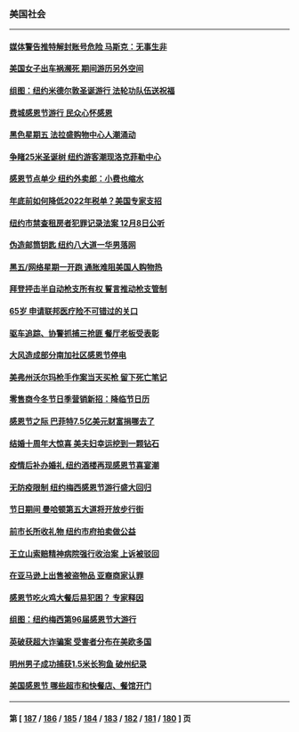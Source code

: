 ### 美国社会
---
#### [媒体警告推特解封账号危险 马斯克：无事生非](../../pages/ncid1078160/n13873858.md) 
#### [美国女子出车祸濒死 期间游历另外空间](../../pages/ncid1078160/n13873932.md) 
#### [组图：纽约米德尔敦圣诞游行 法轮功队伍送祝福](../../pages/ncid1078160/n13873877.md) 
#### [费城感恩节游行 民众心怀感恩](../../pages/ncid1078160/n13873729.md) 
#### [黑色星期五 法拉盛购物中心人潮涌动](../../pages/ncid1078160/n13873387.md) 
#### [争睹25米圣诞树 纽约游客潮现洛克菲勒中心](../../pages/ncid1078160/n13873393.md) 
#### [感恩节点单少 纽约外卖郎：小费也缩水](../../pages/ncid1078160/n13873392.md) 
#### [年底前如何降低2022年税单？美国专家支招](../../pages/ncid1078160/n13873314.md) 
#### [纽约市禁查租房者犯罪记录法案 12月8日公听](../../pages/ncid1078160/n13873402.md) 
#### [伪造邮筒钥匙 纽约八大道一华男落网](../../pages/ncid1078160/n13873428.md) 
#### [黑五/网络星期一开跑 通胀难阻美国人购物热](../../pages/ncid1078160/n13873366.md) 
#### [拜登抨击半自动枪支所有权 誓言推动枪支管制](../../pages/ncid1078160/n13873289.md) 
#### [65岁 申请联邦医疗险不可错过的关口](../../pages/ncid1078160/n13873324.md) 
#### [驱车追踪、协警抓捕三抢匪 餐厅老板受表彰](../../pages/ncid1078160/n13873316.md) 
#### [大风造成部分南加社区感恩节停电](../../pages/ncid1078160/n13873307.md) 
#### [美弗州沃尔玛枪手作案当天买枪 留下死亡笔记](../../pages/ncid1078160/n13873287.md) 
#### [零售商今冬节日季营销新招：降临节日历](../../pages/ncid1078160/n13873130.md) 
#### [感恩节之际 巴菲特7.5亿美元财富捐哪去了](../../pages/ncid1078160/n13873205.md) 
#### [结婚十周年大惊喜 美夫妇幸运挖到一颗钻石](../../pages/ncid1078160/n13872770.md) 
#### [疫情后补办婚礼 纽约酒楼再现感恩节喜宴潮](../../pages/ncid1078160/n13872709.md) 
#### [无防疫限制 纽约梅西感恩节游行盛大回归](../../pages/ncid1078160/n13872658.md) 
#### [节日期间 曼哈顿第五大道将开放步行街](../../pages/ncid1078160/n13872706.md) 
#### [前市长所收礼物 纽约市府拍卖做公益](../../pages/ncid1078160/n13872703.md) 
#### [王立山索赔精神病院强行收治案 上诉被驳回](../../pages/ncid1078160/n13872633.md) 
#### [在亚马逊上出售被盗物品 亚裔商家认罪](../../pages/ncid1078160/n13872630.md) 
#### [感恩节吃火鸡大餐后易犯困？ 专家释因](../../pages/ncid1078160/n13872542.md) 
#### [组图：纽约梅西第96届感恩节大游行](../../pages/ncid1078160/n13872464.md) 
#### [英破获超大诈骗案 受害者分布在美欧多国](../../pages/ncid1078160/n13872410.md) 
#### [明州男子成功捕获1.5米长狗鱼 破州纪录](../../pages/ncid1078160/n13871964.md) 
#### [美国感恩节 哪些超市和快餐店、餐馆开门](../../pages/ncid1078160/n13872360.md) 

---
#### 第 [ [187](./187.md) / [186](./186.md) / [185](./185.md) / [184](./184.md) / [183](./183.md) / [182](./182.md) / [181](./181.md) / [180](./180.md) ] 页
